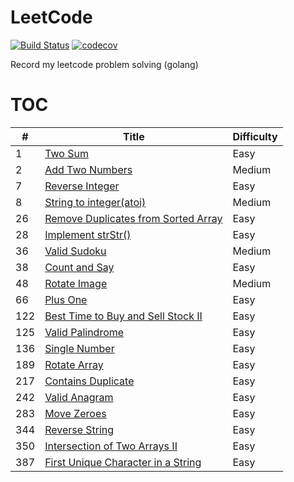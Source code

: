 # LeetCode

[![Build Status](https://travis-ci.com/majunqian/LeetCode.svg?branch=master)](https://travis-ci.com/majunqian/LeetCode)
[![codecov](https://codecov.io/gh/majunqian/LeetCode/branch/master/graph/badge.svg)](https://codecov.io/gh/majunqian/LeetCode)

Record my leetcode problem solving
(golang)

# TOC

| # | Title  | Difficulty |
|---| ----- | ---------- |
|1|[Two Sum](./algorithms/twoSum/twoSum.go)|Easy|
|2|[Add Two Numbers](./algorithms/addTwoNumbers/addTwoNumbers.go)|Medium|
|7|[Reverse Integer](./algorithms/reverseInteger/reverseInteger.go)|Easy|
|8|[String to integer(atoi)](./algorithms/myAtoi/myAtoi.go)|Medium|
|26|[Remove Duplicates from Sorted Array](./algorithms/removeDuplicates/removeDuplicates.go)|Easy|
|28|[Implement strStr()](./algorithms/strStr/strStr.go)|Easy|
|36|[Valid Sudoku](./algorithms/isValidSudoku/isValidSudoku.go)|Medium|
|38|[Count and Say](./algorithms/countAndSay/countAndSay.go)|Easy|
|48|[Rotate Image](./algorithms/rotateImage/rotateImage.go)|Medium|
|66|[Plus One](./algorithms/plusOne/plusOne.go)|Easy|
|122|[Best Time to Buy and Sell Stock II](./algorithms/bestTimeToBuyAndSellStockII/maxProfit.go)|Easy|
|125|[Valid Palindrome](./algorithms/validPalindrome/validPalindrome.go)|Easy|
|136|[Single Number](./algorithms/singleNumber/singleNumber.go)|Easy|
|189|[Rotate Array](./algorithms/rotateArray/rotateArray.go)|Easy|
|217|[Contains Duplicate](./algorithms/containsDuplicate/containsDuplicate.go)|Easy|
|242|[Valid Anagram](./algorithms/isAnagram/isAnagram.go)|Easy|
|283|[Move Zeroes](./algorithms/moveZeroes/moveZeroes.go)|Easy|
|344|[Reverse String](./algorithms/reverseString/reverseString.go)|Easy|
|350|[Intersection of Two Arrays II](./algorithms/intersectionOfTwoArraysII/intersectionOfTwoArraysII.go)|Easy|
|387|[First Unique Character in a String](./algorithms/firstUniqChar/firstUniqChar.go)|Easy|